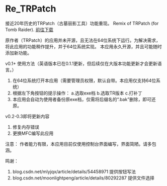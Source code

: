 # Re_TRPatch
接近20年历史的TRPatch（古墓丽影工具）功能重现。 Remix of TRPatch (for Tomb Raider).
[前往下载](https://github.com/NeoLaKa/Re_TRPatch/releases)

原作者（TRPatch）的应用并未开源，且无法在64位系统下运行。为解决需求，将此应用的功能稍作提升，并于64位系统实现。
本应用永久开源，并且可能随时添加新功能。

v0.1+ 使用方法（英语版本已在0.1.1更新，但后续仅在大版本功能更新才会更新语言。）
1. 在64位系统打开本应用（需要管理员权限，默认自带。本应用仅支持64位系统）
2. 根据左下角按钮的提示操作：
    a.选取exe档
    b.选取TR版本
    c.打补丁
3. 本应用会自动为使用者备份原exe档，仅需将后缀名的“.bak”删除，即可还原。

v0.2-0.3即将更新内容
1. 修复内存错误
2. 更换MFC编写此应用

注意：
作者能力有限，本应用目前仅使用控制台界面编写，界面简陋。请多包涵。

鸣谢：
1. blog.csdn.net/mlyjqx/article/details/54458971			提供按钮写法
2. blog.csdn.net/moonlightpeng/article/details/80292287	    提供文件选择
